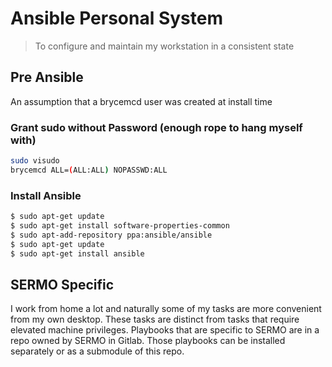 # Ansible Personal System

> To configure and maintain my workstation in a consistent state

## Pre Ansible

An assumption that a brycemcd user was created at install time

### Grant sudo without Password (enough rope to hang myself with)

```bash
sudo visudo
brycemcd ALL=(ALL:ALL) NOPASSWD:ALL
```

### Install Ansible

```bash
$ sudo apt-get update
$ sudo apt-get install software-properties-common
$ sudo apt-add-repository ppa:ansible/ansible
$ sudo apt-get update
$ sudo apt-get install ansible
```
## SERMO Specific

I work from home a lot and naturally some of my tasks are more
convenient from my own desktop. These tasks are distinct from tasks
that require elevated machine privileges. Playbooks that are specific to
SERMO are in a repo owned by SERMO in Gitlab. Those playbooks can be
installed separately or as a submodule of this repo.
